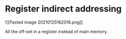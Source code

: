 # Register indirect addressing

![[Pasted image 20210125162016.png]]

All the off-set in a register instead of main memory.